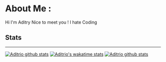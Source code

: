 
# About Me :

 Hi I'm Aditry Nice to meet you !
 I hate Coding

## Stats
*************
 [![Aditrio github stats](https://github-readme-stats.vercel.app/api?username=aditrio&count_private=true&show_icons=true&theme=tokyonight&layout=compact)](https://github.com/anuraghazra/github-readme-stats)
 [![Aditrio's wakatime stats](https://github-readme-stats.vercel.app/api/wakatime?username=aditrio&theme=tokyonight)](https://github.com/anuraghazra/github-readme-stats)
 [![Aditrio github stats](https://github-readme-stats.vercel.app/api/top-langs/?username=aditrio&count_private=true&theme=tokyonight&layout=compact)](https://github.com/anuraghazra/github-readme-stats)



<!--
**aditrio/aditrio** is a ✨ _special_ ✨ repository because its `README.md` (this file) appears on your GitHub profile.
[![willianrod's wakatime stats](https://github-readme-stats.vercel.app/api/wakatime?username=aditrio)](https://github.com/anuraghazra/github-readme-stats)


Here are some ideas to get you started:

- 🔭 I’m currently working on ...
- 🌱 I’m currently learning ...
- 👯 I’m looking to collaborate on ...
- 🤔 I’m looking for help with ...
- 💬 Ask me about ...
- 📫 How to reach me: ...
- 😄 Pronouns: ...
- ⚡ Fun fact: ...
-->
